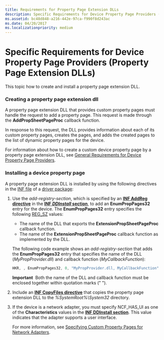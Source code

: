 ```yaml
---
title: Requirements for Property Page Extension DLLs
description: Specific Requirements for Device Property Page Providers (Property Page Extension DLLs)
ms.assetid: bc48d848-a216-442e-97ca-f990f8d243ac
ms.date: 04/20/2017
ms.localizationpriority: medium
---
```


# Specific Requirements for Device Property Page Providers (Property Page Extension DLLs)


This topic how to create and install a property page extension DLL.

### Creating a property page extension dll

A property page extension DLL that provides custom property pages must handle the request to add a property page. This request is made through the **AddPropSheetPageProc** callback function.

In response to this request, the DLL provides information about each of its custom property pages, creates the pages, and adds the created pages to the list of dynamic property pages for the device.

For information about how to create a custom device property page by a property page extension DLL, see [General Requirements for Device Property Page Providers](general-requirements-for-device-property-page-providers.md).

### Installing a device property page

A property page extension DLL is installed by using the following directives in the [INF file](overview-of-inf-files.md) of a [driver package](driver-packages.md):

1.  Use the *add-registry-section*, which is specified by an [**INF AddReg directive**](inf-addreg-directive.md) in the [**INF *DDInstall* section**](inf-ddinstall-section.md), to add an **EnumPropPages32** entry for the device. The **EnumPropPages32** entry specifies the following [REG_SZ](/windows/desktop/SysInfo/registry-value-types) values:

    -   The name of the DLL that exports the **ExtensionPropSheetPageProc** callback function.
    -   The name of the **ExtensionPropSheetPageProc** callback function as implemented by the DLL.

    The following code example shows an *add-registry-section* that adds the **EnumPropPages32** entry that specifies the name of the DLL (*MyPropProvider.dll*) and callback function (*MyCallbackFunction*):

    ```cpp
    HKR, , EnumPropPages32, 0, "MyPropProvider.dll, MyCallbackFunction"
    ```

    **Important**  Both the name of the DLL and callback function must be enclosed together within quotation marks (" ").

     

2.  Include an [**INF CopyFiles directive**](inf-copyfiles-directive.md) that copies the property page extension DLL to the *%SystemRoot%\\System32* directory.

3.  If the device is a network adapter, you must specify NCF_HAS_UI as one of the **Characteristics** values in the [**INF DDInstall section**](inf-ddinstall-section.md). This value indicates that the adapter supports a user interface.

    For more information, see [Specifying Custom Property Pages for Network Adapters](../network/specifying-custom-property-pages-for-network-adapters.md).

 

